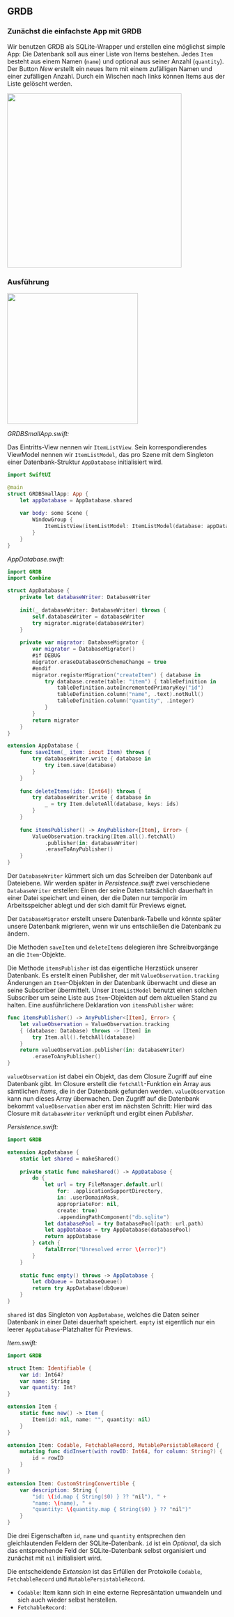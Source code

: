 ## GRDB

### Zunächst die einfachste App mit GRDB

Wir benutzen GRDB als SQLite-Wrapper und erstellen eine möglichst simple App: Die Datenbank soll aus einer Liste von Items bestehen. Jedes `Item` besteht aus einem Namen (`name`) und optional aus seiner Anzahl (`quantity`). Der Button *New* erstellt ein neues Item mit einem zufälligen Namen und einer zufälligen Anzahl. Durch ein Wischen nach links können Items aus der Liste gelöscht werden.

<a><img src="media/simplest-grdb-app.gif" height=400><a>

### Ausführung

<a><img src="media/grdbsmall-files.png" width=300><a>

*GRDBSmallApp.swift:*

Das Eintritts-View nennen wir `ItemListView`. Sein korrespondierendes ViewModel nennen wir `ItemListModel`, das pro Szene mit dem Singleton einer Datenbank-Struktur `AppDatabase` initialisiert wird.

```swift
import SwiftUI

@main
struct GRDBSmallApp: App {
    let appDatabase = AppDatabase.shared
    
    var body: some Scene {
        WindowGroup {
            ItemListView(itemListModel: ItemListModel(database: appDatabase))
        }
    }
}
```

*AppDatabase.swift:*

```swift
import GRDB
import Combine

struct AppDatabase {
    private let databaseWriter: DatabaseWriter
    
    init(_ databaseWriter: DatabaseWriter) throws {
        self.databaseWriter = databaseWriter
        try migrator.migrate(databaseWriter)
    }
    
    private var migrator: DatabaseMigrator {
        var migrator = DatabaseMigrator()
        #if DEBUG
        migrator.eraseDatabaseOnSchemaChange = true
        #endif
        migrator.registerMigration("createItem") { database in
            try database.create(table: "item") { tableDefinition in
                tableDefinition.autoIncrementedPrimaryKey("id")
                tableDefinition.column("name", .text).notNull()
                tableDefinition.column("quantity", .integer)
            }
        }
        return migrator
    }
}

extension AppDatabase {
    func saveItem(_ item: inout Item) throws {
        try databaseWriter.write { database in
            try item.save(database)
        }
    }
    
    func deleteItems(ids: [Int64]) throws {
        try databaseWriter.write { database in
            _ = try Item.deleteAll(database, keys: ids)
        }
    }
    
    func itemsPublisher() -> AnyPublisher<[Item], Error> {
        ValueObservation.tracking(Item.all().fetchAll)
            .publisher(in: databaseWriter)
            .eraseToAnyPublisher()
    }
}
```

Der `DatabaseWriter` kümmert sich um das Schreiben der Datenbank auf Dateiebene. Wir werden später in *Persistence.swift* zwei verschiedene `DatabaseWriter` erstellen: Einen der seine Daten tatsächlich dauerhaft in einer Datei speichert und einen, der die Daten nur temporär im Arbeitsspeicher ablegt und der sich damit für Previews eignet.

Der `DatabaseMigrator` erstellt unsere Datenbank-Tabelle und könnte später unsere Datenbank migrieren, wenn wir uns entschließen die Datenbank zu ändern.

Die Methoden `saveItem` und `deleteItems` delegieren ihre Schreibvorgänge an die `Item`-Objekte.

Die Methode `itemsPublisher` ist das eigentliche Herzstück unserer Datenbank. Es erstellt einen Publisher, der mit `ValueObservation.tracking` Änderungen an `Item`-Objekten in der Datenbank überwacht und diese an seine Subscriber übermittelt. Unser `ItemListModel` benutzt einen solchen Subscriber um seine Liste aus `Item`-Objekten auf dem aktuellen Stand zu halten. Eine ausführlichere Deklaration von `itemsPublisher` wäre:

```swift
func itemsPublisher() -> AnyPublisher<[Item], Error> {
    let valueObservation = ValueObservation.tracking
    { (database: Database) throws -> [Item] in
        try Item.all().fetchAll(database)
    }
    return valueObservation.publisher(in: databaseWriter)
        .eraseToAnyPublisher()
}
```

`valueObservation` ist dabei ein Objekt, das dem Closure Zugriff auf eine Datenbank gibt. Im Closure erstellt die `fetchAll`-Funktion ein Array aus sämtlichen *Items*, die in der Datenbank gefunden werden. `valueObservation` kann nun dieses Array überwachen. Den Zugriff auf die Datenbank bekommt `valueObservation` aber erst im nächsten Schritt: Hier wird das Closure mit `databaseWriter` verknüpft und ergibt einen *Publisher*.

*Persistence.swift:*

```swift
import GRDB

extension AppDatabase {
    static let shared = makeShared()
    
    private static func makeShared() -> AppDatabase {
        do {
            let url = try FileManager.default.url(
                for: .applicationSupportDirectory,
                in: .userDomainMask,
                appropriateFor: nil,
                create: true)
                .appendingPathComponent("db.sqlite")
            let databasePool = try DatabasePool(path: url.path)
            let appDatabase = try AppDatabase(databasePool)
            return appDatabase
        } catch {
            fatalError("Unresolved error \(error)")
        }
    }
    
    static func empty() throws -> AppDatabase {
        let dbQueue = DatabaseQueue()
        return try AppDatabase(dbQueue)
    }
}
```

`shared` ist das Singleton von `AppDatabase`, welches die Daten seiner Datenbank in einer Datei dauerhaft speichert. `empty` ist eigentlich nur ein leerer `AppDatabase`-Platzhalter für Previews.

*Item.swift:*

```swift
import GRDB

struct Item: Identifiable {
    var id: Int64?
    var name: String
    var quantity: Int?
}

extension Item {
    static func new() -> Item {
        Item(id: nil, name: "", quantity: nil)
    }
}

extension Item: Codable, FetchableRecord, MutablePersistableRecord {
    mutating func didInsert(with rowID: Int64, for column: String?) {
        id = rowID
    }
}

extension Item: CustomStringConvertible {
    var description: String {
        "id: \(id.map { String($0) } ?? "nil"), " +
        "name: \(name), " +
        "quantity: \(quantity.map { String($0) } ?? "nil")"
    }
}
```

Die drei Eigenschaften `id`, `name` und `quantity` entsprechen den gleichlautenden Feldern der SQLite-Datenbank. `id` ist ein *Optional*, da sich das entsprechende Feld der SQLite-Datenbank selbst organisiert und zunächst mit `nil` initialisiert wird.

Die entscheidende *Extension* ist das Erfüllen der Protokolle `Codable`, `FetchableRecord` und `MutablePersistableRecord`.
* `Codable`: Item kann sich in eine externe Represäntation umwandeln und sich auch wieder selbst herstellen.
* `FetchableRecord`: 
